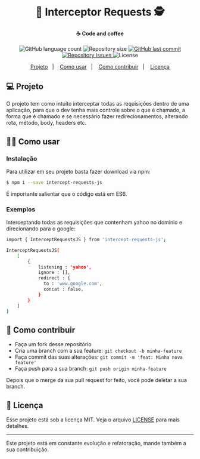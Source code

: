 <h1 align="center">
    🚦 Interceptor Requests 🕵
</h1>

<h4 align="center">
    ☕ Code and coffee
</h4>
<p align="center">
  <img alt="GitHub language count" src="https://img.shields.io/github/languages/count/luispmoraisc/intercept_requests_js?style=for-the-badge">

  <img alt="Repository size" src="https://img.shields.io/github/repo-size/luispmoraisc/intercept_requests_js?style=for-the-badge">
  
  <a href="https://github.com/luispmoraisc/intercept_requests_js/commits/master">
    <img alt="GitHub last commit" src="https://img.shields.io/github/last-commit/luispmoraisc/intercept_requests_js/master?style=for-the-badge">
  </a>

  <a href="https://github.com/luispmoraisc/intercept_requests_js/issues">
    <img alt="Repository issues" src="https://img.shields.io/github/issues/luispmoraisc/intercept_requests_js?style=for-the-badge">
  </a>

  <img alt="License" src="https://img.shields.io/badge/license-MIT-brightgreen">
</p>

<p align="center">
  <a href="#-projeto">Projeto</a>&nbsp;&nbsp;&nbsp;|&nbsp;&nbsp;&nbsp;
  <a href="#-como-usar">Como usar</a>&nbsp;&nbsp;&nbsp;|&nbsp;&nbsp;&nbsp;
  <a href="#-como-contribuir">Como contribuir</a>&nbsp;&nbsp;&nbsp;|&nbsp;&nbsp;&nbsp;
  <a href="#-licença">Licença</a>
</p>

## 💻 Projeto

O projeto tem como intuíto interceptar todas as requisições dentro de uma aplicação, para que o dev  tenha mais controle sobre o que é chamado, a forma que é chamado e se necessário fazer redirecionamentos, alterando rota, método, body, headers etc.

## 👨‍🏫 Como usar

### Instalação
Para utilizar em seu projeto basta fazer download via npm:
```sh
$ npm i --save intercept-requests-js
```
É importante salientar que o código está em ES6.

### Exemplos

Interceptando todas as requisições que contenham yahoo no domínio e direcionando para o google:
```sh
import { InterceptRequestsJS } from 'intercept-requests-js';

InterceptRequestsJS(
    [
        {
            listening : 'yahoo',
            ignore : [],
            redirect : {
              to : 'www.google.com',
              concat : false,
            }
        }
    ]
)

```

## 🤔 Como contribuir

- Faça um fork desse repositório
- Cria uma branch com a sua feature: `git checkout -b minha-feature`
- Faça commit das suas alterações: `git commit -m 'feat: Minha nova feature'`
- Faça push para a sua branch: `git push origin minha-feature`

Depois que o merge da sua pull request for feito, você pode deletar a sua branch.

## 📝 Licença

Esse projeto está sob a licença MIT. Veja o arquivo [LICENSE](LICENSE) para mais detalhes.

---

Este projeto está em constante evolução e refatoração, mande também a sua contribuição.